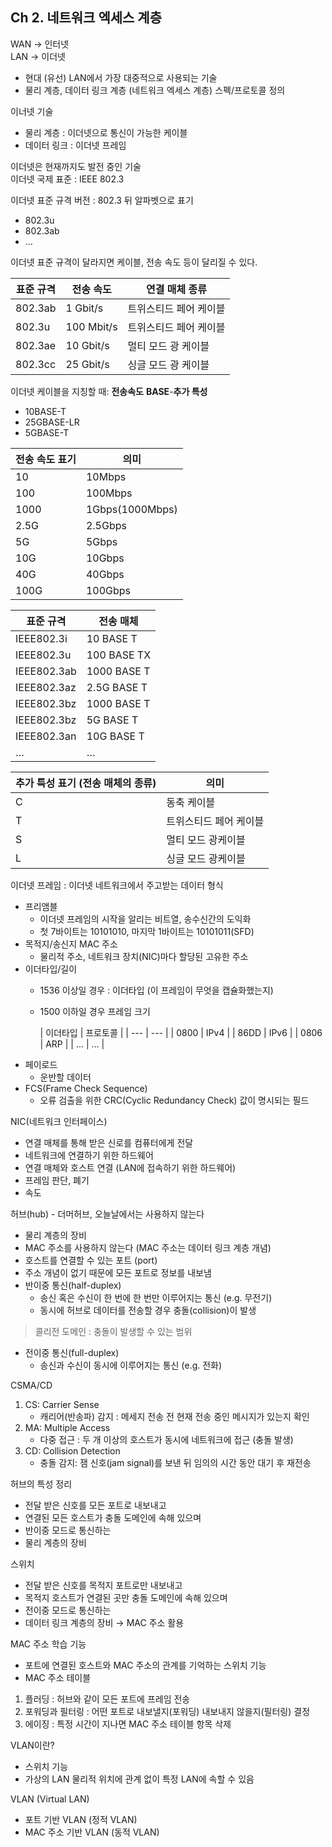 ## Ch 2. 네트워크 엑세스 계층

WAN → 인터넷<br>
LAN → 이더넷
- 현대 (유선) LAN에서 가장 대중적으로 사용되는 기술
- 물리 계층, 데이터 링크 계층 (네트워크 엑세스 계층) 스펙/프로토콜 정의

이너넷 기술
- 물리 계층 : 이더넷으로 통신이 가능한 케이블
- 데이터 링크 : 이더넷 프레임

이더넷은 현재까지도 발전 중인 기술<br>
이더넷 국제 표준 : IEEE 802.3

이더넷 표준 규격 버전 : 802.3 뒤 알파벳으로 표기
- 802.3u
- 802.3ab
- …

이더넷 표준 규격이 달라지면 케이블, 전송 속도 등이 달리질 수 있다.

| 표준 규격 | 전송 속도 | 연결 매체 종류 |
| --- | --- | --- |
| 802.3ab | 1 Gbit/s | 트위스티드 페어 케이블 |
| 802.3u | 100 Mbit/s | 트위스티드 페어 케이블 |
| 802.3ae | 10 Gbit/s | 멀티 모드 광 케이블 |
| 802.3cc | 25 Gbit/s | 싱글 모드 광 케이블 |

이더넷 케이블을 지칭할 때: **전송속도** **BASE**-**추가 특성**
- 10BASE-T
- 25GBASE-LR
- 5GBASE-T

| 전송 속도 표기 | 의미 |
| --- | --- |
| 10 | 10Mbps |
| 100 | 100Mbps |
| 1000 | 1Gbps(1000Mbps) |
| 2.5G | 2.5Gbps |
| 5G | 5Gbps |
| 10G | 10Gbps |
| 40G | 40Gbps |
| 100G | 100Gbps |

| 표준 규격 | 전송 매체 |
| --- | --- |
| IEEE802.3i | 10 BASE T |
| IEEE802.3u | 100 BASE TX |
| IEEE802.3ab | 1000 BASE T |
| IEEE802.3az | 2.5G BASE T |
| IEEE802.3bz | 1000 BASE T |
| IEEE802.3bz | 5G BASE T |
| IEEE802.3an | 10G BASE T |
| … | … |

| 추가 특성 표기 (전송 매체의 종류) | 의미 |
| --- | --- |
| C | 동축 케이블 |
| T | 트위스티드 페어 케이블 |
| S | 멀티 모드 광케이블 |
| L | 싱글 모드 광케이블 |

이더넷 프레임 : 이더넷 네트워크에서 주고받는 데이터 형식
- 프리앰블
  - 이더넷 프레임의 시작을 알리는 비트열, 송수신간의 도익화
  - 첫 7바이트는 10101010, 마지막 1바이트는 10101011(SFD)
- 목적지/송신지 MAC 주소
  - 물리적 주소, 네트워크 장치(NIC)마다 할당된 고유한 주소
- 이더타입/길이
  - 1536 이상일 경우 : 이더타입 (이 프레임이 무엇을 캡슐화했는지)
  - 1500 이하일 경우 프레임 크기

    | 이더타입 | 프로토콜 |
        | --- | --- |
    | 0800 | IPv4 |
    | 86DD | IPv6 |
    | 0806 | ARP |
    | … | … |
- 페이로드
  - 운반할 데이터
- FCS(Frame Check Sequence)
  - 오류 검출을 위한 CRC(Cyclic Redundancy Check) 값이 명시되는 필드

NIC(네트워크 인터페이스)
- 연결 매체를 통해 받은 신로를 컴퓨터에게 전달
- 네트워크에 연결하기 위한 하드웨어
- 연결 매체와 호스트 연결 (LAN에 접속하기 위한 하드웨어)
- 프레임 판단, 폐기
- 속도

허브(hub) - 더머허브, 오늘날에서는 사용하지 않는다
- 물리 계층의 장비
- MAC 주소를 사용하지 않는다 (MAC 주소는 데이터 링크 계층 개념)
- 호스트를 연결할 수 있는 포트 (port)
- 주소 개념이 없기 때문에 모든 포트로 정보를 내보냄
- 반이중 통신(half-duplex)
    - 송신 혹은 수신이 한 번에 한 번만 이루어지는 통신 (e.g. 무전기)
    - 동시에 허브로 데이터를 전송할 경우 충돌(collision)이 발생<br>
> 콜리전 도메인 : 충돌이 발생할 수 있는 범위
- 전이중 통신(full-duplex)
    - 송신과 수신이 동시에 이루어지는 통신 (e.g. 전화)

CSMA/CD
1. CS: Carrier Sense
   - 캐리어(반송파) 감지 : 메세지 전송 전 현재 전송 중인 메시지가 있는지 확인
2. MA: Multiple Access 
   - 다중 접근 : 두 개 이상의 호스트가 동시에 네트워크에 접근 (충돌 발생)
3. CD: Collision Detection
   - 충돌 감지: 잼 신호(jam signal)를 보낸 뒤 임의의 시간 동안 대기 후 재전송

허브의 특성 정리
- 전달 받은 신호를 모든 포트로 내보내고
- 연결된 모든 호스트가 충돌 도메인에 속해 있으며
- 반이중 모드로 통신하는
- 물리 계층의 장비

스위치
- 전달 받은 신호를 목적지 포트로만 내보내고
- 목적지 호스트가 연결된 곳만 충돌 도메인에 속해 있으며
- 전이중 모드로 통신하는
- 데이터 링크 계층의 장비 → MAC 주소 활용

MAC 주소 학습 기능
- 포트에 연결된 호스트와 MAC 주소의 관계를 기억하는 스위치 기능
- MAC 주소 테이블
1. 플러딩 : 허브와 같이 모든 포트에 프레임 전송
2. 포워딩과 필터링 : 어떤 포트로 내보낼지(포워딩) 내보내지 않을지(필터링) 결정
3. 에이징 : 특정 시간이 지나면 MAC 주소 테이블 항목 삭제

VLAN이란?
- 스위치 기능
- 가상의 LAN
물리적 위치에 관계 없이 특정 LAN에 속할 수 있음

VLAN (Virtual LAN)
- 포트 기반 VLAN (정적 VLAN)
- MAC 주소 기반 VLAN (동적 VLAN)